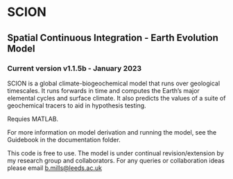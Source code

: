 # SCION
## Spatial Continuous Integration - Earth Evolution Model

### Current version v1.1.5b - January 2023

SCION is a global climate-biogeochemical model that runs over geological timescales. It runs forwards in time and computes the Earth’s major elemental cycles and surface climate. It also predicts the values of a suite of geochemical tracers to aid in hypothesis testing. 

Requies MATLAB. 

For more information on model derivation and running the model, see the Guidebook in the documentation folder.

This code is free to use. The model is under continual revision/extension by my research group and collaborators. For any queries or collaboration ideas please email b.mills@leeds.ac.uk
